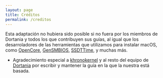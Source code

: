 ```yaml
---
layout: page
title: Créditos
permalink: /creditos
---
```


Esta adaptación no hubiera sido posible si no fuera por los miembros de Dortania y todos los que contribuyen sus guías, al igual que los desarroladores de las herramientas que utilizamos para instalar macOS, como [OpenCore](https://github.com/acidanthera/opencorepkg), [GenSMBIOS](https://github.com/corpnewt/gensmbios), [SSDTTime](https://github.com/corpnewt/ssdttime), y muchas más.

* Agradecimiento especial a [khronokernel](https://github.com/khronokernel) y al resto del equipo de [Dortania](https://github.com/dortania) por escribir y mantener la guía en la que la nuestra está basada.